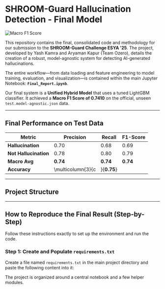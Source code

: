 # SHROOM-Guard Hallucination Detection - Final Model

![Macro F1 Score](https://img.shields.io/badge/Final_Macro_F1_Score-0.7410-brightgreen)

This repository contains the final, consolidated code and methodology for our submission to the **SHROOM-Guard Challenge ESYA '25**. The project, developed by Yash Kamra and Aryaman Kapur (Team Ozero), details the creation of a robust, model-agnostic system for detecting AI-generated hallucinations.

The entire workflow—from data loading and feature engineering to model training, evaluation, and visualization—is contained within the main Jupyter Notebook: **`Final_Report.ipynb`**.

Our final system is a **Unified Hybrid Model** that uses a tuned LightGBM classifier. It achieved a **Macro F1 Score of 0.7410** on the official, unseen `test.model-agnostic.json` data.

---

## Final Performance on Test Data

| Metric          | Precision | Recall | F1-Score |
|-----------------|-----------|--------|----------|
| **Hallucination**   | 0.70      | 0.68   | 0.69     |
| **Not Hallucination** | 0.78      | 0.80   | 0.79     |
| **Macro Avg**       | **0.74**      | **0.74**   | **0.74**     |
| **Accuracy**        | \multicolumn{3}{c|}{**0.75**}              |

---

## Project Structure


---

## How to Reproduce the Final Result (Step-by-Step)

Follow these instructions exactly to set up the environment and run the code.

### Step 1: Create and Populate `requirements.txt`

Create a file named `requirements.txt` in the main project directory and paste the following content into it:

The project is organized around a central notebook and a few helper modules.
